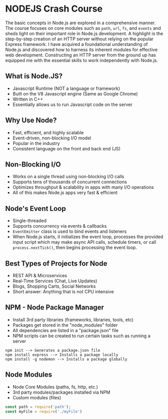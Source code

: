 # NODEJS Crash Course

The basic concepts in Node.js are explored in a comprehensive manner. The course focuses on core modules such as `path`, `url`, `fs`, and `events` and sheds light on their important role in Node.js development. A highlight is the step-by-step creation of an HTTP server without relying on the popular Express framework. I have acquired a foundational understanding of Node.js and discovered how to harness its inherent modules for effective web development. Constructing an HTTP server from the ground up has equipped me with the essential skills to work independently with Node.js.

## What is Node.JS?

- Javascript Runtime (NOT a language or framework)
- Built on the V8 Javascript engine (Same as Google Chrome)
- Written in C++
- Essentially allows us to run Javascript code on the server

## Why Use Node?

- Fast, efficient, and highly scalable
- Event-driven, non-blocking I/O model
- Popular in the industry
- Consistent language on the front and back end (JS)

## Non-Blocking I/O

- Works on a single thread using non-blocking I/O calls
- Supports tens of thousands of concurrent connections
- Optimizes throughput & scalability in apps with many I/O operations
- All of this makes Node.js apps very fast & efficient

## Node's Event Loop

- Single-threaded
- Supports concurrency via events & callbacks
- `EventEmitter` class is used to bind events and listeners
- When Node.js starts, it initializes the event loop, processes the provided input script which may make async API calls, schedule timers, or call `process.nextTick()`, then begins processing the event loop.

## Best Types of Projects for Node

- REST API & Microservices
- Real-Time Services (Chat, Live Updates)
- Blogs, Shopping Carts, Social Networks
- Short answer: Anything that is not CPU intensive

## NPM - Node Package Manager

- Install 3rd party libraries (frameworks, libraries, tools, etc)
- Packages get stored in the "node_modules" folder
- All dependencies are listed in a "package.json" file
- NPM scripts can be created to run certain tasks such as running a server

```javasccript
npm init --> Generates a package.json file
npm install express --> Installs a package locally
npm install -g nodemon --> Installs a package globally
```

## Node Modules 
- Node Core Modules (paths, fs, http, etc.)
- 3rd party modules/packages installed via NPM
- Custom modules (files)

```javascript
const path = require('path');
const myFile = require('./myFile')
